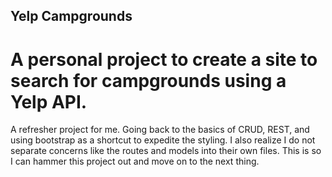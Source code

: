 ## Yelp Campgrounds
# A personal project to create a site to search for campgrounds using a Yelp API.
A refresher project for me. Going back to the basics of CRUD, REST, and using bootstrap as a shortcut to expedite the styling.
I also realize I do not separate concerns like the routes and models into their own files. This is so I can hammer this project out and move on to the next thing.
